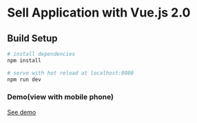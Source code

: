# Sell Application with Vue.js 2.0

## Build Setup

``` bash
# install dependencies
npm install

# serve with hot reload at localhost:8080
npm run dev
```

### Demo(view with mobile phone)
[See demo](https://vast-cliffs-55357.herokuapp.com)

